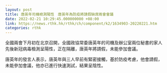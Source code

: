 ```yaml
---
layout: post
title: 唐英年司機檢測陽性　唐英年為防疫將請假缺席兩會會議
date: 2022-02-21 10:29:45.000000000 +08:00
link: https://news.rthk.hk/rthk/ch/component/k2/1634903-20220221.htm
categories: rthk
---
```


全國兩會下月初在北京召開，全國政協常委唐英年的司機及辦公室兩位秘書的家人先後新冠病毒檢測呈陽性，正在隔離，唐英年將請假，未能參加會議。

唐英年的發言人表示，唐英年與三人早前有緊密接觸，基於防疫考慮，他會請假，未能參加會議，他亦已進行快速測試，結果呈陰性。
